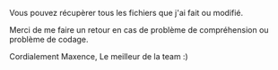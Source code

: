 Vous pouvez récupèrer tous les fichiers que j'ai fait ou modifié.

Merci de me faire un retour en cas de problème de compréhension ou problème de codage.

Cordialement Maxence,
Le meilleur de la team :)
